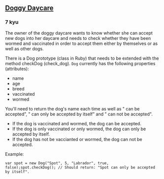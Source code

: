 <h2><a href=https://www.codewars.com/kata/56951add53eccacf44000030/train/javascript target="_blank">Doggy Daycare</a></h2><h3>7 kyu</h3><p>The owner of the doggy daycare wants to know whether she can accept new dogs into her daycare and needs to check whether they have been wormed and vaccinated in order to accept them either by themselves or as well as other dogs.</p><p>There is a Dog prototype (class in Ruby) that needs to be extended with the method checkDog (check_dog). <code>Dog</code> currently has the following properties (attributes):</p><ul><li>name</li><li>age</li><li>breed</li><li>vaccinated</li><li>wormed</li></ul><p>You'll need to return the dog's name each time as well as " can be accepted", " can only be accepted by itself" and " can not be accepted".</p><ul><li>If the dog is vaccinated and wormed, the dog can be accepted.</li><li>If the dog is only vaccinated or only wormed, the dog can only be accepted by itself.</li><li>If the dog has not be vaccianted or wormed, the dog can not be accepted.</li></ul><p>Example:</p><pre><code class="language-javascript"><span class="cm-keyword">var</span> <span class="cm-def">spot</span> <span class="cm-operator">=</span> <span class="cm-keyword">new</span> <span class="cm-variable">Dog</span>(<span class="cm-string">"Spot"</span>, <span class="cm-number">5</span>, <span class="cm-string">"Labrador"</span>, <span class="cm-atom">true</span>, <span class="cm-atom">false</span>);<span class="cm-variable">spot</span>.<span class="cm-property">checkDog</span>(); <span class="cm-comment">// Should return: "Spot can only be accepted by itself".</span></code></pre><pre style="display: none;"><code class="language-ruby"><span class="cm-variable">spot</span> <span class="cm-operator">=</span> <span class="cm-tag">Dog</span><span class="cm-operator">.</span><span class="cm-property">new</span>(<span class="cm-string">"Spot"</span>, <span class="cm-number">5</span>, <span class="cm-string">"Labrador"</span>, <span class="cm-keyword">true</span>, <span class="cm-keyword">false</span>)<span class="cm-variable">spot</span><span class="cm-operator">.</span><span class="cm-property">check_dog</span> <span class="cm-comment"># Should return: "Spot can only be accepted by itself".</span></code></pre>
